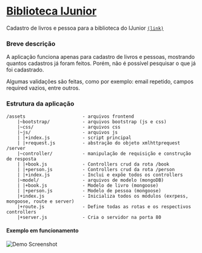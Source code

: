 # [Biblioteca IJunior](http://ijunior.dayman.me)
Cadastro de livros e pessoa para a biblioteca do IJunior [`(link)`](http://ijunior.dayman.me)

### Breve descrição
A aplicação funciona apenas para cadastro de livros e pessoas, mostrando quantos cadastros já foram feitos. Porém, não é possível pesquisar o que já foi cadastrado.

Algumas validações são feitas, como por exemplo: email repetido, campos required vazios, entre outros.



### Estrutura da aplicação
    
    /assets                     - arquivos frontend
        |~bootstrap/            - arquivos bootstrap (js e css)
        |~css/                  - arquivos css
        |~js/                   - arquivos js
        | |+index.js            - script principal
        | |+request.js          - abstração do objeto xmlhttprequest
    /server
        |~controller/           - manipulação de requisição e construção de resposta
        | |+book.js             - Controllers crud da rota /book
        | |+person.js           - Controllers crud da rota /person
        | |+index.js            - Inclui e expõe todos os controllers
        |~model/                - arquivos de modelo (mongoDB)
        | |+book.js             - Modelo de livro (mongoose)
        | |+person.js           - Modelo de pessoa (mongoose)
        |+index.js              - Inicializa todos os módulos (exrpess, mongoose, route e server)
        |+route.js              - Define todas as rotas e os respectivos controllers
        |+server.js             - Cria o servidor na porta 80



#### Exemplo em funcionamento
![Demo Screenshot](http://i.imgur.com/Fs9Idk2.png)
